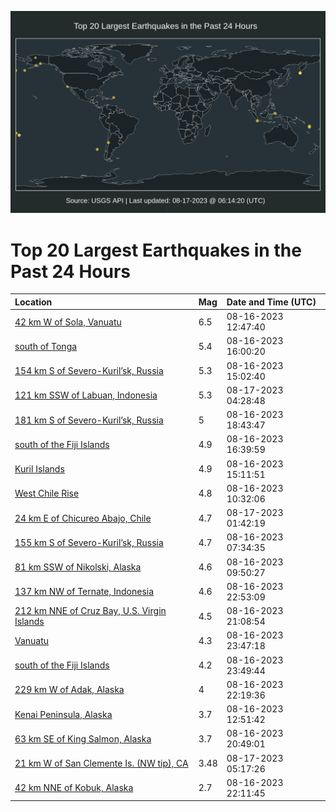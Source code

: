 ![Map](./map.png)

# Top 20 Largest Earthquakes in the Past 24 Hours

| Location | Mag | Date and Time (UTC) |
|:---|:---|:---|
| [42 km W of Sola, Vanuatu](https://earthquake.usgs.gov/earthquakes/eventpage/us7000knq0) | 6.5 | 08-16-2023 12:47:40 |
| [south of Tonga](https://earthquake.usgs.gov/earthquakes/eventpage/us7000knsr) | 5.4 | 08-16-2023 16:00:20 |
| [154 km S of Severo-Kuril’sk, Russia](https://earthquake.usgs.gov/earthquakes/eventpage/us7000knrv) | 5.3 | 08-16-2023 15:02:40 |
| [121 km SSW of Labuan, Indonesia](https://earthquake.usgs.gov/earthquakes/eventpage/us7000knxb) | 5.3 | 08-17-2023 04:28:48 |
| [181 km S of Severo-Kuril’sk, Russia](https://earthquake.usgs.gov/earthquakes/eventpage/us7000knu9) | 5 | 08-16-2023 18:43:47 |
| [south of the Fiji Islands](https://earthquake.usgs.gov/earthquakes/eventpage/us7000knt7) | 4.9 | 08-16-2023 16:39:59 |
| [Kuril Islands](https://earthquake.usgs.gov/earthquakes/eventpage/us7000knrz) | 4.9 | 08-16-2023 15:11:51 |
| [West Chile Rise](https://earthquake.usgs.gov/earthquakes/eventpage/us7000knnp) | 4.8 | 08-16-2023 10:32:06 |
| [24 km E of Chicureo Abajo, Chile](https://earthquake.usgs.gov/earthquakes/eventpage/us7000knwn) | 4.7 | 08-17-2023 01:42:19 |
| [155 km S of Severo-Kuril’sk, Russia](https://earthquake.usgs.gov/earthquakes/eventpage/us7000knm1) | 4.7 | 08-16-2023 07:34:35 |
| [81 km SSW of Nikolski, Alaska](https://earthquake.usgs.gov/earthquakes/eventpage/us7000knnl) | 4.6 | 08-16-2023 09:50:27 |
| [137 km NW of Ternate, Indonesia](https://earthquake.usgs.gov/earthquakes/eventpage/us7000knvy) | 4.6 | 08-16-2023 22:53:09 |
| [212 km NNE of Cruz Bay, U.S. Virgin Islands](https://earthquake.usgs.gov/earthquakes/eventpage/us7000knv6) | 4.5 | 08-16-2023 21:08:54 |
| [Vanuatu](https://earthquake.usgs.gov/earthquakes/eventpage/us7000knwd) | 4.3 | 08-16-2023 23:47:18 |
| [south of the Fiji Islands](https://earthquake.usgs.gov/earthquakes/eventpage/us7000knwe) | 4.2 | 08-16-2023 23:49:44 |
| [229 km W of Adak, Alaska](https://earthquake.usgs.gov/earthquakes/eventpage/us7000knwc) | 4 | 08-16-2023 22:19:36 |
| [Kenai Peninsula, Alaska](https://earthquake.usgs.gov/earthquakes/eventpage/ak023ah9zcn5) | 3.7 | 08-16-2023 12:51:42 |
| [63 km SE of King Salmon, Alaska](https://earthquake.usgs.gov/earthquakes/eventpage/ak023aheqaue) | 3.7 | 08-16-2023 20:49:01 |
| [21 km W of San Clemente Is. (NW tip), CA](https://earthquake.usgs.gov/earthquakes/eventpage/ci40538616) | 3.48 | 08-17-2023 05:17:26 |
| [42 km NNE of Kobuk, Alaska](https://earthquake.usgs.gov/earthquakes/eventpage/ak023ahfp4at) | 2.7 | 08-16-2023 22:11:45 |
